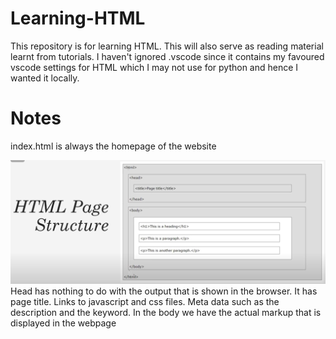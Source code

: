 # Learning-HTML
This repository is for learning HTML. This will also serve as reading material learnt from tutorials. 
I haven't ignored .vscode since it contains my favoured vscode settings for HTML which I may not use for python and hence I wanted it locally.

# Notes
index.html is always the homepage of the website

![image](images/Structure.png)
Head has nothing to do with the output that is shown in the browser. It has page title. Links to javascript and css files. Meta data such as the description and the keyword.
In the body we have the actual markup that is displayed in the webpage